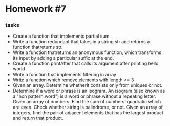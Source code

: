 # Homework #7

### tasks

* Create a function that implements partial sum
* Write a function redundant that takes in a string str and returns a function thatreturns str.
* Write a function thatreturns an anonymous function, which transforms its input by adding a particular
suffix at the end.
* Create a function printAfter that calls its argument after printing hello world
* Write a function that implements filtering in array
* Write a function which remove elements with length <= 3
* Given an array. Determine whetherit consists only from uniques or not.
* Determine if a word or phrase is an isogram. An isogram (also known as a "non pattern word") is a word
or phrase without a repeating letter.
Given an array of numbers. Find the sum of numbersʼ quadratic which are even.
Check whether string is palindrome, or not.
Given an array of integers, find the pair of adjacent elements that has the largest product and return that
product.